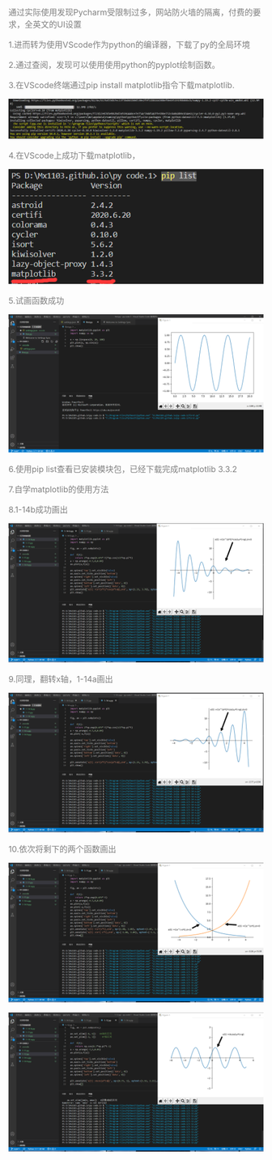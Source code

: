 <font color=gray size=3> 通过实际使用发现Pycharm受限制过多，网站防火墙的隔离，付费的要求，全英文的UI设置  
  
1.进而转为使用VScode作为python的编译器，下载了py的全局环境
  
2.通过查阅，发现可以使用使用python的pyplot绘制函数。  

3.在VScode终端通过pip install matplotlib指令下载matplotlib.  

![下载matplotlib](下载matplotlib.png)    

4.在VScode上成功下载matplotlib，  

![成功下载matplotlib](6.png)    

5.试画函数成功  

![试画函数](5.png)    

6.使用pip list查看已安装模块包，已经下载完成matplotlib 3.3.2  

7.自学matplotlib的使用方法  

8.1-14b成功画出 

![1-14-b](1-14-b.png)  

9.同理，翻转x轴，1-14a画出  

![1-14-a](1-14-a.png)  

10.依次将剩下的两个函数画出  

![1-11](1-11.png)  

![1-12](1-12.png)   
  
